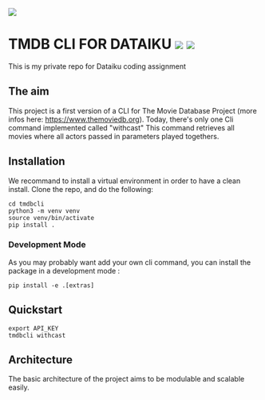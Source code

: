 ![](https://www.themoviedb.org/assets/2/v4/logos/v2/blue_short-8e7b30f73a4020692ccca9c88bafe5dcb6f8a62a4c6bc55cd9ba82bb2cd95f6c.svg)
# TMDB CLI FOR DATAIKU ![](https://img.shields.io/badge/python-%3E%3D3.7-green) ![](https://img.shields.io/badge/status-beta-orange)

This is my private repo for Dataiku coding assignment

## The aim

This project is a first version of a CLI for The Movie Database Project (more infos here: https://www.themoviedb.org).
Today, there's only one Cli command implemented called "withcast"
This command retrieves all movies where all actors passed in parameters played togethers.

## Installation

We recommand to install a virtual environment in order to have a clean install.
Clone the repo, and do the following: 
```
cd tmdbcli
python3 -m venv venv
source venv/bin/activate
pip install . 
```
### Development Mode

As you may probably want add your own cli command, you can install the package in a development mode :

```
pip install -e .[extras]
```
## Quickstart

```
export API_KEY
tmdbcli withcast
```
## Architecture

The basic architecture of the project aims to be modulable and scalable easily.

